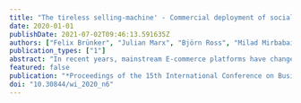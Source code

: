 ```yaml
---
title: "The tireless selling-machine' - Commercial deployment of social bots during black friday season on twitter"
date: 2020-01-01
publishDate: 2021-07-02T09:46:13.591635Z
authors: ["Felix Brünker", "Julian Marx", "Björn Ross", "Milad Mirbabaie", "Stefan Stieglitz"]
publication_types: ["1"]
abstract: "In recent years, mainstream E-commerce platforms have changed the way consumer goods are merchandized online. While such platforms increasingly discover social elements to drive sales, social media start implementing E-commerce features themselves. This emerging intersection also provides space for bot activity in a Social Commerce (SC) context, which is sparsely understood. In this short paper, we investigate the deployment of social bots during a large-scale commercial event. To this end, we applied bot detection techniques to the Twitter communication during the 2018 Black Friday season. Using three distinct metrics, we identified 42 bot-like accounts. A manual classification of 11,889 tweets found those bots to be primarily deployed in pre-transactional phases of SC to promote third party products and to initiate external transactions. Our results further suggest adapting detection metrics to event-specific user behavior. Further research aims at the dynamics, impact, and network positions of SC bots."
featured: false
publication: "*Proceedings of the 15th International Conference on Business Information Systems 2020 \"Developments, Opportunities and Challenges of Digitization\", WIRTSCHAFTSINFORMATIK 2020*"
doi: "10.30844/wi_2020_n6"
---
```


